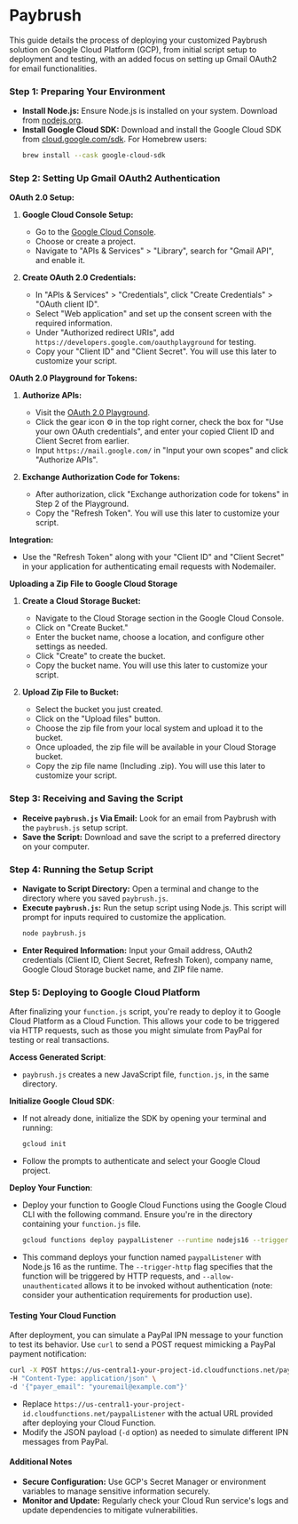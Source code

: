 # Paybrush

This guide details the process of deploying your customized Paybrush solution on Google Cloud Platform (GCP), from initial script setup to deployment and testing, with an added focus on setting up Gmail OAuth2 for email functionalities.

### **Step 1: Preparing Your Environment**
- **Install Node.js:** Ensure Node.js is installed on your system. Download from [nodejs.org](https://nodejs.org/).
- **Install Google Cloud SDK:** Download and install the Google Cloud SDK from [cloud.google.com/sdk](https://cloud.google.com/sdk). For Homebrew users:
  ```sh
  brew install --cask google-cloud-sdk
  ```

### **Step 2: Setting Up Gmail OAuth2 Authentication**
**OAuth 2.0 Setup:**
1. **Google Cloud Console Setup:**
   - Go to the [Google Cloud Console](https://console.cloud.google.com/).
   - Choose or create a project.
   - Navigate to "APIs & Services" > "Library", search for "Gmail API", and enable it.

2. **Create OAuth 2.0 Credentials:**
   - In "APIs & Services" > "Credentials", click "Create Credentials" > "OAuth client ID".
   - Select "Web application" and set up the consent screen with the required information.
   - Under "Authorized redirect URIs", add `https://developers.google.com/oauthplayground` for testing.
   - Copy your "Client ID" and "Client Secret". You will use this later to customize your script.

**OAuth 2.0 Playground for Tokens:**
1. **Authorize APIs:**
   - Visit the [OAuth 2.0 Playground](https://developers.google.com/oauthplayground).
   - Click the gear icon ⚙️ in the top right corner, check the box for "Use your own OAuth credentials", and enter your copied Client ID and Client Secret from earlier.
   - Input `https://mail.google.com/` in "Input your own scopes" and click "Authorize APIs".

2. **Exchange Authorization Code for Tokens:**
   - After authorization, click "Exchange authorization code for tokens" in Step 2 of the Playground.
   - Copy the "Refresh Token". You will use this later to customize your script.

**Integration:**
- Use the "Refresh Token" along with your "Client ID" and "Client Secret" in your application for authenticating email requests with Nodemailer.

**Uploading a Zip File to Google Cloud Storage**

1. **Create a Cloud Storage Bucket:**
   - Navigate to the Cloud Storage section in the Google Cloud Console.
   - Click on "Create Bucket."
   - Enter the bucket name, choose a location, and configure other settings as needed.
   - Click "Create" to create the bucket.
   - Copy the bucket name. You will use this later to customize your script.

2. **Upload Zip File to Bucket:**
   - Select the bucket you just created.
   - Click on the "Upload files" button.
   - Choose the zip file from your local system and upload it to the bucket.
   - Once uploaded, the zip file will be available in your Cloud Storage bucket.
   - Copy the zip file name (Including .zip). You will use this later to customize your script.

### **Step 3: Receiving and Saving the Script**
- **Receive `paybrush.js` Via Email:** Look for an email from Paybrush with the `paybrush.js` setup script.
- **Save the Script:** Download and save the script to a preferred directory on your computer.

### **Step 4: Running the Setup Script**
- **Navigate to Script Directory:** Open a terminal and change to the directory where you saved `paybrush.js`.
- **Execute `paybrush.js`:** Run the setup script using Node.js. This script will prompt for inputs required to customize the application.
  ```sh
  node paybrush.js
  ```
- **Enter Required Information:** Input your Gmail address, OAuth2 credentials (Client ID, Client Secret, Refresh Token), company name, Google Cloud Storage bucket name, and ZIP file name.

### Step 5: Deploying to Google Cloud Platform

After finalizing your `function.js` script, you're ready to deploy it to Google Cloud Platform as a Cloud Function. This allows your code to be triggered via HTTP requests, such as those you might simulate from PayPal for testing or real transactions.

**Access Generated Script**:
- `paybrush.js` creates a new JavaScript file, `function.js`, in the same directory.

**Initialize Google Cloud SDK**:
- If not already done, initialize the SDK by opening your terminal and running:
  ```sh
  gcloud init
  ```
- Follow the prompts to authenticate and select your Google Cloud project.

**Deploy Your Function**:
- Deploy your function to Google Cloud Functions using the Google Cloud CLI with the following command. Ensure you're in the directory containing your `function.js` file.
  ```sh
  gcloud functions deploy paypalListener --runtime nodejs16 --trigger-http --allow-unauthenticated --entry-point paypalListener --source .
  ```
- This command deploys your function named `paypalListener` with Node.js 16 as the runtime. The `--trigger-http` flag specifies that the function will be triggered by HTTP requests, and `--allow-unauthenticated` allows it to be invoked without authentication (note: consider your authentication requirements for production use).

#### Testing Your Cloud Function

After deployment, you can simulate a PayPal IPN message to your function to test its behavior. Use `curl` to send a POST request mimicking a PayPal payment notification:

```sh
curl -X POST https://us-central1-your-project-id.cloudfunctions.net/paypalListener \
-H "Content-Type: application/json" \
-d '{"payer_email": "youremail@example.com"}'
```

- Replace `https://us-central1-your-project-id.cloudfunctions.net/paypalListener` with the actual URL provided after deploying your Cloud Function.
- Modify the JSON payload (`-d` option) as needed to simulate different IPN messages from PayPal.

#### **Additional Notes**
- **Secure Configuration:** Use GCP's Secret Manager or environment variables to manage sensitive information securely.
- **Monitor and Update:** Regularly check your Cloud Run service's logs and update dependencies to mitigate vulnerabilities.
